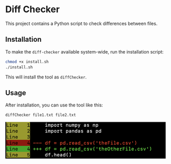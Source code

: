# Diff Checker

This project contains a Python script to check differences between files.

## Installation

To make the `diff-checker` available system-wide, run the installation script:

```bash
chmod +x install.sh
./install.sh
```

This will install the tool as `diffChecker`.

## Usage

After installation, you can use the tool like this:

```bash
diffChecker file1.txt file2.txt
```

![Diff Checker](asset/screenshot.png)
